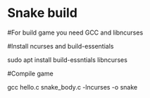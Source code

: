# Snake build

#For build game you need GCC and libncurses

#Install ncurses and build-essentials

sudo apt install build-essntials libncurses

#Compile game

gcc hello.c snake_body.c -lncurses -o snake
